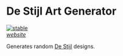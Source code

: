 De Stijl Art Generator
=============
[![stable](http://badges.github.io/stability-badges/dist/stable.svg)](http://github.com/badges/stability-badges) <br>
[*website*](http://destijl.eric.hosting/) <br>

Generates random [De Stijl](https://en.wikipedia.org/wiki/De_Stijl) designs. <br>
